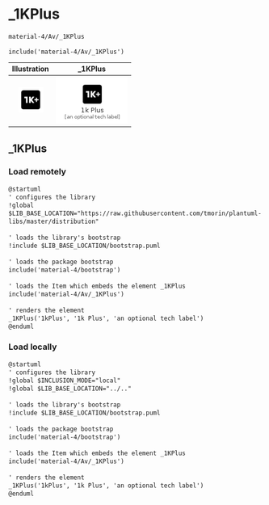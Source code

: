 # _1KPlus


```text
material-4/Av/_1KPlus
```

```text
include('material-4/Av/_1KPlus')
```



| Illustration | _1KPlus |
| :---: | :---: |
| ![illustration for Illustration](../../material-4/Av/_1KPlus.png) | ![illustration for _1KPlus](../../material-4/Av/_1KPlus.Local.png) |




## _1KPlus

### Load remotely
```plantuml
@startuml
' configures the library
!global $LIB_BASE_LOCATION="https://raw.githubusercontent.com/tmorin/plantuml-libs/master/distribution"

' loads the library's bootstrap
!include $LIB_BASE_LOCATION/bootstrap.puml

' loads the package bootstrap
include('material-4/bootstrap')

' loads the Item which embeds the element _1KPlus
include('material-4/Av/_1KPlus')

' renders the element
_1KPlus('1kPlus', '1k Plus', 'an optional tech label')
@enduml
```

### Load locally
```plantuml
@startuml
' configures the library
!global $INCLUSION_MODE="local"
!global $LIB_BASE_LOCATION="../.."

' loads the library's bootstrap
!include $LIB_BASE_LOCATION/bootstrap.puml

' loads the package bootstrap
include('material-4/bootstrap')

' loads the Item which embeds the element _1KPlus
include('material-4/Av/_1KPlus')

' renders the element
_1KPlus('1kPlus', '1k Plus', 'an optional tech label')
@enduml
```

